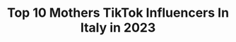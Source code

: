 ---
title: Top 10 Mothers TikTok Influencers In Italy in 2023
description: >-
  Find top mothers TikTok influencers in Italy in 2023. Most popular hashtags: #perte #duetto #love #viral.
platform: TikTok
hits: 25
text_top: Discover the best TikTok accounts on inBeat.
text_bottom: Our search engine aggregates 25 TikTok influencers like this in Italy for you to pitch.
profiles:
  - username: "michellehunziker"
    fullname: >-
      Michelle Hunziker
    bio: >-
      mother of 3 👧🧒👩🏻 + 2 🐶🐶, wife TV entertainer 📺
    location: "Italy"
    followers: 984400
    engagement: 777
    commentsToLikes: 0.005520
    id: ck8ron9v0ia6k0j781s2v9i85
    verified: true
    hashtags: "#ciapet, #hunziciapet, #diconodime, #tik"
  - username: "rainbowsoul.4"
    fullname: >-
      ♡nelly♡
    bio: >-
      ♡who said mothers are boring?♡ ♡from italy♡ ♡always have fun♡
    location: "Italy"
    followers: 13900
    engagement: 667
    commentsToLikes: 0.005952
    id: ckcpcu3r3fr6a0j23eq1dd0e3
    verified: false
    hashtags: "#foryou, #daughter, #dontflop, #funny"
  - username: "giorgia.mammina"
    fullname: >-
      giorgiamammina
    bio: >-
      🌻24 years - #youngmom🌻 Rispondo sui DM di IG ☀Sicilian girl☀️
    location: "Italy"
    followers: 42500
    engagement: 1569
    commentsToLikes: 0.008610
    id: ckb98ce54rqc90j2367j9rd5p
    verified: false
    hashtags: "#commedy, #neiperte, #funny, #mammaefiglia"
  - username: "fatimaoschunsitai"
    fullname: >-
      Fatima Oschunsita Ibu Cole
    bio: >-
      Cubanita 🇨🇺 italiana 🇮🇹TikTok Bologna Aeroporto di BO Instagram ochunsita13
    location: "Italy"
    followers: 48600
    engagement: 1077
    commentsToLikes: 0.155949
    id: ckc90v29hqk9q0j23vabysha1
    verified: false
    hashtags: "#perte, #transition, #fashiondisaster, #chedire"
  - username: "laugh_and_learn"
    fullname: >-
      Laugh_and_Learn
    bio: >-
      ⭐️Quella delle interviste⭐️ Ti faccio compagnia😊 INSTA 👆 LAL.TIKTOK@LIBERO.IT
    location: "Italy"
    followers: 457500
    engagement: 2400
    commentsToLikes: 0.017037
    id: ck8tulrzbso1u0j782cv1vsr7
    verified: false
    hashtags: "#lasolitasolfa, #tiktok, #voice, #liceo"
  - username: "laura.capocaccia"
    fullname: >-
      laura.capocaccia
    bio: >-
      Me:❤️🎭😂 ‼️Insta: laura.capocaccia‼️ 40K?❤️
    location: "Italy"
    followers: 37000
    engagement: 2260
    commentsToLikes: 0.014253
    id: ck9nfp979enao0j788tiwvk01
    verified: false
    hashtags: "#foryou, #fyp, #acting, #actingchallenge"
  - username: "la_valentinas_2.0"
    fullname: >-
      The Re-born🖤
    bio: >-
      LECCE♥️💛 ROAD TO 95K!🦂 I.G. la_new_valý🥲 1° Profilo:la_valentinas❤
    location: "Italy"
    followers: 91700
    engagement: 775
    commentsToLikes: 0.047715
    id: cka6qkngxnzha0i78nh8qm8ep
    verified: false
    hashtags: "#love, #deutschland, #perte, #simone"
  - username: "pasqualegiamundi8"
    fullname: >-
      Pasquale Giamundi
    bio: >-
      Ateo, programmatore, aspirante doppiatore, amante delle lingue 😊 🏳️‍🌈
    location: "Italy"
    followers: 10700
    engagement: 768
    commentsToLikes: 0.057078
    id: ckbwcz7qa12i00j23hxvuxnu2
    verified: false
    hashtags: "#animali, #meme, #ateismo, #dizione"
  - username: "luke.04.lcc"
    fullname: >-
      lucas🥰
    bio: >-
      Brazilian/Italian guy 🇧🇷🇮🇹 13k❤️ CEO of “Livello di” Ig: luke.04.lcc
    location: "Italy"
    followers: 13800
    engagement: 1378
    commentsToLikes: 0.050332
    id: ckcovwju69aao0j23y3fwuhl5
    verified: false
    hashtags: "#funny, #justjokes, #trend, #fun"
  - username: "zerobudgetgardener"
    fullname: >-
      Zero Budget Gardener
    bio: >-
      Indian Woman, Story Teller, Growing veggies, Cooking Indian&Italian food
    location: "Italy"
    followers: 2317
    engagement: 214
    commentsToLikes: 0.055124
    id: ckbf0h0iom65p0j23ejml35f3
    verified: false
    hashtags: "#troll, #zerobudgetgardener, #ancyan, #youtuber"
---
